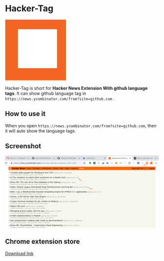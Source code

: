 # Hacker-Tag

![](./images/hackernews.png)

Hacker-Tag is short for **Hacker News Extension With github language tags**. It can show github language tag in `https://news.ycombinator.com/from?site=github.com` .

## How to use it

When you open `https://news.ycombinator.com/from?site=github.com`, then it will auto show the language tags.

## Screenshot
![](.README_images/0caefaf7.png)

## Chrome extension store

[Download link](https://chrome.google.com/webstore/detail/cip/oacpifbefgeacllmohgglfjmgchadkjh)
